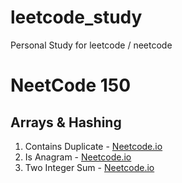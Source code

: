 # leetcode_study

Personal Study for leetcode / neetcode

# NeetCode 150

## Arrays & Hashing

1. Contains Duplicate - [Neetcode.io](https://neetcode.io/problems/duplicate-integer)
2. Is Anagram - [Neetcode.io](https://neetcode.io/problems/is-anagram)
3. Two Integer Sum - [Neetcode.io](https://neetcode.io/problems/two-integer-sum)
